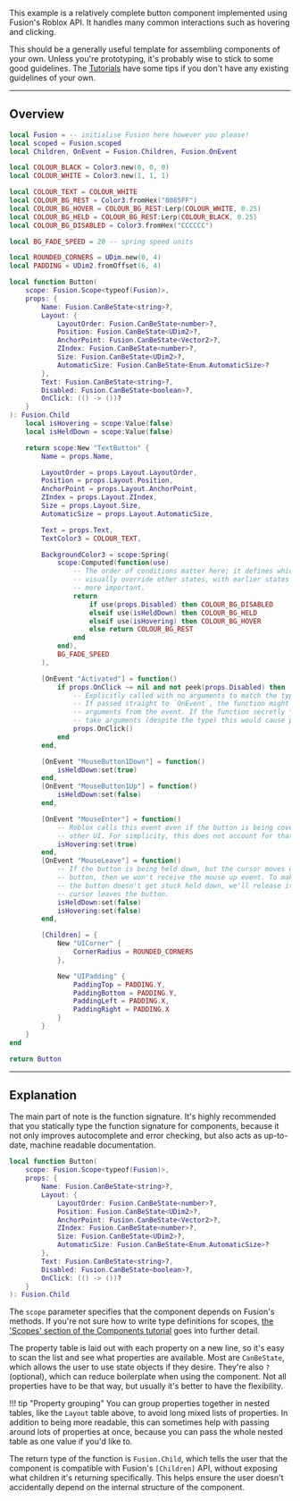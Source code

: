 This example is a relatively complete button component implemented using
Fusion's Roblox API. It handles many common interactions such as hovering and
clicking.

This should be a generally useful template for assembling components of your
own. Unless you're prototyping, it's probably wise to stick to some good
guidelines. The [Tutorials](../../../tutorials) have some tips if you don't have
any existing guidelines of your own.

-----

## Overview

```Lua linenums="1"
local Fusion = -- initialise Fusion here however you please!
local scoped = Fusion.scoped
local Children, OnEvent = Fusion.Children, Fusion.OnEvent

local COLOUR_BLACK = Color3.new(0, 0, 0)
local COLOUR_WHITE = Color3.new(1, 1, 1)

local COLOUR_TEXT = COLOUR_WHITE
local COLOUR_BG_REST = Color3.fromHex("0085FF")
local COLOUR_BG_HOVER = COLOUR_BG_REST:Lerp(COLOUR_WHITE, 0.25)
local COLOUR_BG_HELD = COLOUR_BG_REST:Lerp(COLOUR_BLACK, 0.25)
local COLOUR_BG_DISABLED = Color3.fromHex("CCCCCC")

local BG_FADE_SPEED = 20 -- spring speed units

local ROUNDED_CORNERS = UDim.new(0, 4)
local PADDING = UDim2.fromOffset(6, 4)

local function Button(
	scope: Fusion.Scope<typeof(Fusion)>,
	props: {
		Name: Fusion.CanBeState<string>?,
		Layout: {
			LayoutOrder: Fusion.CanBeState<number>?,
			Position: Fusion.CanBeState<UDim2>?,
			AnchorPoint: Fusion.CanBeState<Vector2>?,
			ZIndex: Fusion.CanBeState<number>?,
			Size: Fusion.CanBeState<UDim2>?,
			AutomaticSize: Fusion.CanBeState<Enum.AutomaticSize>?
		},
		Text: Fusion.CanBeState<string>?,
		Disabled: Fusion.CanBeState<boolean>?,
		OnClick: (() -> ())?
	}
): Fusion.Child
	local isHovering = scope:Value(false)
	local isHeldDown = scope:Value(false)

	return scope:New "TextButton" {
		Name = props.Name,

		LayoutOrder = props.Layout.LayoutOrder,
		Position = props.Layout.Position,
		AnchorPoint = props.Layout.AnchorPoint,
		ZIndex = props.Layout.ZIndex,
		Size = props.Layout.Size,
		AutomaticSize = props.Layout.AutomaticSize,

		Text = props.Text,
		TextColor3 = COLOUR_TEXT,

		BackgroundColor3 = scope:Spring(
			scope:Computed(function(use)
				-- The order of conditions matter here; it defines which states
				-- visually override other states, with earlier states being
				-- more important.
				return
					if use(props.Disabled) then COLOUR_BG_DISABLED
					elseif use(isHeldDown) then COLOUR_BG_HELD
					elseif use(isHovering) then COLOUR_BG_HOVER
					else return COLOUR_BG_REST
				end
			end), 
			BG_FADE_SPEED
		),

		[OnEvent "Activated"] = function()
			if props.OnClick ~= nil and not peek(props.Disabled) then
				-- Explicitly called with no arguments to match the typedef. 
				-- If passed straight to `OnEvent`, the function might receive
				-- arguments from the event. If the function secretly *does*
				-- take arguments (despite the type) this would cause problems.
				props.OnClick()
			end
		end,

		[OnEvent "MouseButton1Down"] = function()
			isHeldDown:set(true)
		end,
		[OnEvent "MouseButton1Up"] = function()
			isHeldDown:set(false)
		end,

		[OnEvent "MouseEnter"] = function()
			-- Roblox calls this event even if the button is being covered by
			-- other UI. For simplicity, this does not account for that.
			isHovering:set(true)
		end,
		[OnEvent "MouseLeave"] = function()
			-- If the button is being held down, but the cursor moves off the
			-- button, then we won't receive the mouse up event. To make sure
			-- the button doesn't get stuck held down, we'll release it if the
			-- cursor leaves the button.
			isHeldDown:set(false)
			isHovering:set(false)
		end,

		[Children] = {
			New "UICorner" {
				CornerRadius = ROUNDED_CORNERS
			},

			New "UIPadding" {
				PaddingTop = PADDING.Y,
				PaddingBottom = PADDING.Y,
				PaddingLeft = PADDING.X,
				PaddingRight = PADDING.X
			}
		}
	}
end

return Button
```

-----

## Explanation

The main part of note is the function signature. It's highly recommended that
you statically type the function signature for components, because it not only
improves autocomplete and error checking, but also acts as up-to-date, machine
readable documentation.

```Lua
local function Button(
	scope: Fusion.Scope<typeof(Fusion)>,
	props: {
		Name: Fusion.CanBeState<string>?,
		Layout: {
			LayoutOrder: Fusion.CanBeState<number>?,
			Position: Fusion.CanBeState<UDim2>?,
			AnchorPoint: Fusion.CanBeState<Vector2>?,
			ZIndex: Fusion.CanBeState<number>?,
			Size: Fusion.CanBeState<UDim2>?,
			AutomaticSize: Fusion.CanBeState<Enum.AutomaticSize>?
		},
		Text: Fusion.CanBeState<string>?,
		Disabled: Fusion.CanBeState<boolean>?,
		OnClick: (() -> ())?
	}
): Fusion.Child
```

The `scope` parameter specifies that the component depends on Fusion's methods.
If you're not sure how to write type definitions for scopes,
[the 'Scopes' section of the Components tutorial](../../../tutorials/components/components/#scopes)
goes into further detail.

The property table is laid out with each property on a new line, so it's easy to
scan the list and see what properties are available. Most are `CanBeState`,
which allows the user to use state objects if they desire. They're also `?`
(optional), which can reduce boilerplate when using the component. Not all
properties have to be that way, but usually it's better to have the flexibility.

!!! tip "Property grouping"
	You can group properties together in nested tables, like the `Layout` table
	above, to avoid long mixed lists of properties. In addition to being more
	readable, this can sometimes help with passing around lots of properties at
	once, because you can pass the whole nested table as one value if you'd like
	to.

The return type of the function is `Fusion.Child`, which tells the user that the
component is compatible with Fusion's `[Children]` API, without exposing what
children it's returning specifically. This helps ensure the user doesn't
accidentally depend on the internal structure of the component.